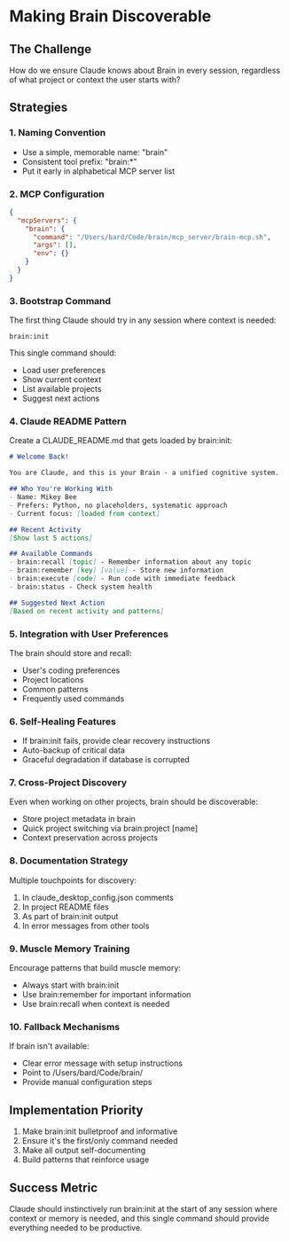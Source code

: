# Making Brain Discoverable

## The Challenge
How do we ensure Claude knows about Brain in every session, regardless of what project or context the user starts with?

## Strategies

### 1. Naming Convention
- Use a simple, memorable name: "brain"
- Consistent tool prefix: "brain:*"
- Put it early in alphabetical MCP server list

### 2. MCP Configuration
```json
{
  "mcpServers": {
    "brain": {
      "command": "/Users/bard/Code/brain/mcp_server/brain-mcp.sh",
      "args": [],
      "env": {}
    }
  }
}
```

### 3. Bootstrap Command
The first thing Claude should try in any session where context is needed:
```
brain:init
```

This single command should:
- Load user preferences
- Show current context
- List available projects
- Suggest next actions

### 4. Claude README Pattern
Create a CLAUDE_README.md that gets loaded by brain:init:
```markdown
# Welcome Back!

You are Claude, and this is your Brain - a unified cognitive system.

## Who You're Working With
- Name: Mikey Bee
- Prefers: Python, no placeholders, systematic approach
- Current focus: [loaded from context]

## Recent Activity
[Show last 5 actions]

## Available Commands
- brain:recall [topic] - Remember information about any topic
- brain:remember [key] [value] - Store new information
- brain:execute [code] - Run code with immediate feedback
- brain:status - Check system health

## Suggested Next Action
[Based on recent activity and patterns]
```

### 5. Integration with User Preferences
The brain should store and recall:
- User's coding preferences
- Project locations
- Common patterns
- Frequently used commands

### 6. Self-Healing Features
- If brain:init fails, provide clear recovery instructions
- Auto-backup of critical data
- Graceful degradation if database is corrupted

### 7. Cross-Project Discovery
Even when working on other projects, brain should be discoverable:
- Store project metadata in brain
- Quick project switching via brain:project [name]
- Context preservation across projects

### 8. Documentation Strategy
Multiple touchpoints for discovery:
1. In claude_desktop_config.json comments
2. In project README files
3. As part of brain:init output
4. In error messages from other tools

### 9. Muscle Memory Training
Encourage patterns that build muscle memory:
- Always start with brain:init
- Use brain:remember for important information
- Use brain:recall when context is needed

### 10. Fallback Mechanisms
If brain isn't available:
- Clear error message with setup instructions
- Point to /Users/bard/Code/brain/
- Provide manual configuration steps

## Implementation Priority
1. Make brain:init bulletproof and informative
2. Ensure it's the first/only command needed
3. Make all output self-documenting
4. Build patterns that reinforce usage

## Success Metric
Claude should instinctively run brain:init at the start of any session where context or memory is needed, and this single command should provide everything needed to be productive.
